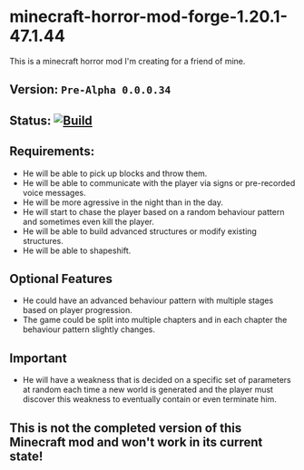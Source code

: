 # minecraft-horror-mod-forge-1.20.1-47.1.44
This is a minecraft horror mod I'm creating for a friend of mine.

## Version: ```Pre-Alpha 0.0.0.34```

## Status: [![Build](https://github.com/Chriss1056/minecraft-horror-mod-forge-1.20.1-47.1.44/actions/workflows/build.yml/badge.svg)](https://github.com/Chriss1056/minecraft-horror-mod-forge-1.20.1-47.1.44/actions/workflows/build.yml)

## Requirements:
  - He will be able to pick up blocks and throw them.
  - He will be able to communicate with the player via signs or pre-recorded voice messages.
  - He will be more agressive in the night than in the day.
  - He will start to chase the player based on a random behaviour pattern and sometimes even kill the player.
  - He will be able to build advanced structures or modify existing structures.
  - He will be able to shapeshift.

## Optional Features
  - He could have an advanced behaviour pattern with multiple stages based on player progression.
  - The game could be split into multiple chapters and in each chapter the behaviour pattern slightly changes.

## Important
  - He will have a weakness that is decided on a specific set of parameters at random each time a new world is generated and the player must discover this weakness to eventually contain or even terminate him.

## This is not the completed version of this Minecraft mod and won't work in its current state!

